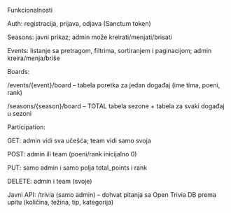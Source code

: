 Funkcionalnosti

Auth: registracija, prijava, odjava (Sanctum token)

Seasons: javni prikaz; admin može kreirati/menjati/brisati

Events: listanje sa pretragom, filtrima, sortiranjem i paginacijom; admin kreira/menja/briše

Boards:

/events/{event}/board – tabela poretka za jedan događaj (ime tima, poeni, rank)

/seasons/{season}/board – TOTAL tabela sezone + tabela za svaki događaj u sezoni

Participation:

GET: admin vidi sva učešća; team vidi samo svoja

POST: admin ili team (poeni/rank inicijalno 0)

PUT: samo admin i samo polja total_points i rank

DELETE: admin i team (svoje)

Javni API: /trivia (samo admin) – dohvat pitanja sa Open Trivia DB prema upitu (količina, težina, tip, kategorija)